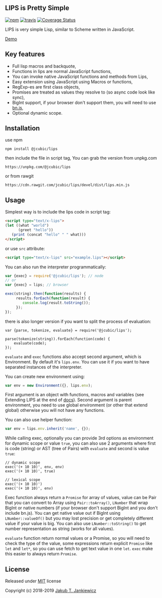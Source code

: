 ## LIPS is Pretty Simple

[![npm](https://img.shields.io/badge/npm-{{VER}}-blue.svg)](https://www.npmjs.com/package/@jcubic/lips)
[![travis](https://travis-ci.org/jcubic/jquery.terminal.svg?branch={{BRANCH}}&{{COMMIT}})](https://travis-ci.org/jcubic/jquery.terminal)
[![Coverage Status](https://coveralls.io/repos/github/jcubic/lips/badge.svg?branch={{BRANCH}}&{{CHECKSUM}})](https://coveralls.io/github/jcubic/lips?branch={{BRANCH}})


LIPS is very simple Lisp, similar to Scheme written in JavaScript.

[Demo](https://jcubic.github.io/lips/#demo)

## Key features

* Full lisp macros and backquote,
* Functions in lips are normal JavaScript functions,
* You can invoke native JavaScript functions and methods from Lips,
* Easy extension using JavaScript using Macros or functions,
* RegExp-es are first class objects,
* Promises are treated as values they resolve to (so async code look like sync),
* BigInt support, if your browser don't support them, you will need to use [bn.js](https://github.com/indutny/bn.js/),
* Optional dynamic scope.

## Installation

use npm

```
npm install @jcubic/lips
```

then include the file in script tag, You can grab the version from unpkg.com

```
https://unpkg.com/@jcubic/lips
```

or from rawgit

```
https://cdn.rawgit.com/jcubic/lips/devel/dist/lips.min.js
```

## Usage


Simplest way is to include the lips code in script tag:

```html
<script type="text/x-lips">
(let ((what "world")
      (greet "hello"))
   (print (concat "hello" " " what)))
</script>
```

or use `src` attribute:

```html
<script type="text/x-lips" src="example.lips"></script>
```


You can also run the interpreter programmatically:


```javascript
var {exec} = require('@jcubic/lips'); // node
// or
var {exec} = lips; // browser

exec(string).then(function(results) {
     results.forEach(function(result) {
        console.log(result.toString());
     });
});
```

there is also longer version if you want to split the process of evaluation:

```
var {parse, tokenize, evaluate} = require('@jcubic/lips');

parse(tokenize(string)).forEach(function(code) {
    evaluate(code);
});
```

`evaluate` and `exec` functions also accept second argument, which is Environment.  By
default it's `lips.env`. You can use it if you want to have separated instances of the
interpreter.

You can create new environment using:

```javascript
var env = new Environment({}, lips.env);
```

First argument is an object with functions, macros and variables (see Extending LIPS at
the end of [docs](https://jcubic.github.io/lips/docs.html)).  Second argument is parent
environment, you need to use global environment (or other that extend global) otherwise
you will not have any functions.

You can also use helper function:


```javascript
var env = lips.env.inherit('name', {});
```


While calling exec, optionally you can provide 3rd options as environment for dynamic
scope or value `true`, you can also use 2 arguments where first is code (string) or AST
(tree of Pairs) with `evaluate` and second is value `true`:

```
// dynamic scope
exec('(+ 10 10)', env, env)
exec('(+ 10 10)', true)

// lexical scope
exec('(+ 10 10)')
exec('(+ 10 10)', env)
```

Exec function always return a `Promise` for array of values, value can be Pair that you
can convert to Array using `Pair::toArray()`, `LNumber` that wrap BigInt or native numbers
(if your browser don't support BigInt and you don't include bn.js). You can get native
value out if BigInt using `LNumber::valueOf()` but you may lost precision or get
completely different value if your value is big. You can also use `LNumber::toString()` to
get number representation as string (works for all values).

`evaluate` function return normal values or a Promise, so you will need to check the type
of the value, some expressions return explicit `Promise` like `let` and `let*`, so you can
use fetch to get text value in one `let`. `exec` make this easier to always return
`Promise`.

## License

Released under [MIT](http://opensource.org/licenses/MIT) license

Copyright (c) 2018-2019 [Jakub T. Jankiewicz](https://jcubic.pl/jakub-jankiewicz)
